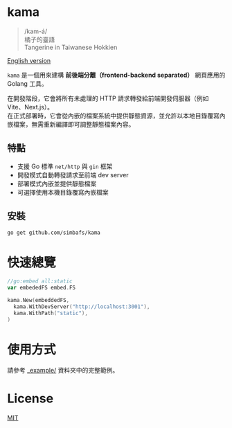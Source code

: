# kama

> /kam-á/  
> 橘子的臺語    
> Tangerine in Taiwanese Hokkien

[English version](./README.md)

`kama` 是一個用來建構 **前後端分離（frontend-backend separated）** 網頁應用的 Golang 工具。

在開發階段，它會將所有未處理的 HTTP 請求轉發給前端開發伺服器（例如 Vite、Next.js）。  
在正式部署時，它會從內嵌的檔案系統中提供靜態資源，並允許以本地目錄覆寫內嵌檔案，無需重新編譯即可調整靜態檔案內容。

## 特點

- 支援 Go 標準 `net/http` 與 `gin` 框架
- 開發模式自動轉發請求至前端 dev server
- 部署模式內嵌並提供靜態檔案
- 可選擇使用本機目錄覆寫內嵌檔案

## 安裝

```bash
go get github.com/simbafs/kama
```

# 快速總覽

```go
//go:embed all:static
var embededFS embed.FS

kama.New(embeddedFS,
  kama.WithDevServer("http://localhost:3001"),
  kama.WithPath("static"),
)
```

# 使用方式

請參考 [\_example/](./_example/) 資料夾中的完整範例。

# License

[MIT](./LICENSE)
